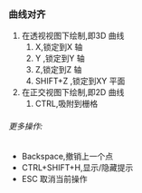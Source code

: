 ### 曲线对齐

1. 在透视视图下绘制,即3D 曲线
   1. X,锁定到X 轴
   2. Y ,锁定到Y 轴
   3. Z,锁定到Z 轴
   4. SHIFT+Z ,锁定到XY 平面
2. 在正交视图下绘制,即2D 曲线
   1. CTRL,吸附到栅格



###### 更多操作:

- Backspace,撤销上一个点
- CTRL+SHIFT+H,显示/隐藏提示
- ESC 取消当前操作
